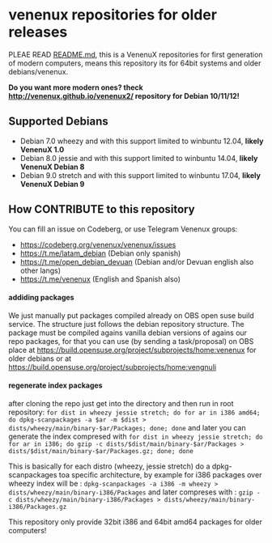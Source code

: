 # venenux repositories for older releases

PLEAE READ [README.md](README.md), this is a VenenuX repositories for first generation of modern computers, 
means this repository its for 64bit systems and older debians/venenux.

**Do you want more modern ones? theck http://venenux.github.io/venenux2/ repository for Debian 10/11/12!**

## Supported Debians

* Debian 7.0 wheezy and with this support limited to winbuntu 12.04, **likely VenenuX 1.0**
* Debian 8.0 jessie and with this support limited to winbuntu 14.04, **likely VenenuX Debian 8**
* Debian 9.0 stretch and with this support limited to winbuntu 17.04, **likely VenenuX Debian 9**

## How CONTRIBUTE to this repository

You can fill an issue on Codeberg, or use Telegram Venenux groups:

* https://codeberg.org/venenux/venenux/issues
* https://t.me/latam_debian (Debian only spanish)
* https://t.me/open_debian_devuan (Debian and/or Devuan english also other langs)
* https://t.me/venenux (English and Spanish also)

#### addiding packages

We just manually put packages compiled already on OBS open suse build service.
The structure just follows the debian repository structure.
The package must be compiled agains vanilla debian versions of agains our repo packages, 
for that you can use (by sending a task/proposal) on OBS 
place at https://build.opensuse.org/project/subprojects/home:venenux for older 
debians or at https://build.opensuse.org/project/subprojects/home:vengnuli

#### regenerate index packages

after cloning the repo just get into the directory and then run in root repository:
`for dist in wheezy jessie stretch; do for ar in i386 amd64; do dpkg-scanpackages -a $ar -m $dist > dists/wheezy/main/binary-$ar/Packages; done; done`
and later you can generate the index compresed with
`for dist in wheezy jessie stretch; do for ar in i386; do gzip -c dists/$dist/main/binary-$ar/Packages > dists/$dist/main/binary-$ar/Packages.gz; done; done`

This is basically for each distro (wheezy, jessie stretch) do a dpkg-scanpackages toa specific architecture, 
by example for i386 packages over wheezy index will be :
`dpkg-scanpackages -a i386 -m wheezy > dists/wheezy/main/binary-i386/Packages`
and later compreses with :
`gzip -c dists/wheezy/main/binary-i386/Packages > dists/wheezy/main/binary-i386/Packages.gz`

This repository only provide 32bit i386 and 64bit amd64 packages for older computers!
